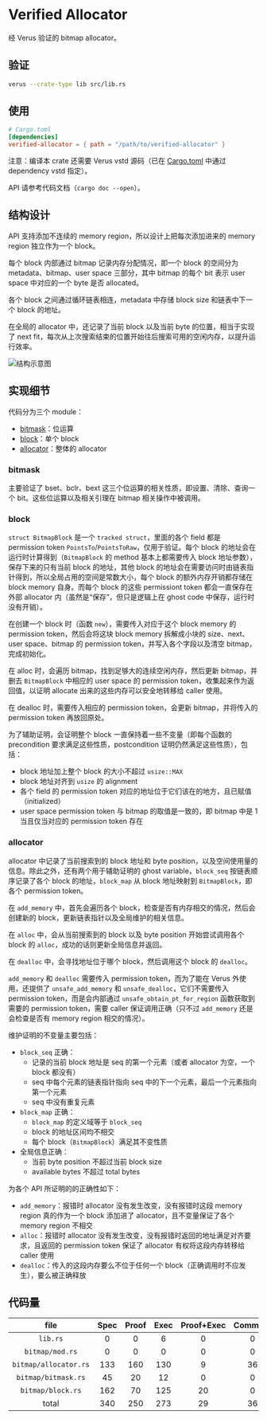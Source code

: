 # Verified Allocator

经 Verus 验证的 bitmap allocator。

## 验证

```sh
verus --crate-type lib src/lib.rs
```

## 使用

```toml
# Cargo.toml
[dependencies]
verified-allocator = { path = "/path/to/verified-allocator" }
```

注意：编译本 crate 还需要 Verus vstd 源码（已在 [Cargo.toml](./Cargo.toml) 中通过 dependency vstd 指定）。

API 请参考代码文档（`cargo doc --open`）。

## 结构设计

API 支持添加不连续的 memory region，所以设计上把每次添加进来的 memory region 独立作为一个 block。

每个 block 内部通过 bitmap 记录内存分配情况，即一个 block 的空间分为 metadata、bitmap、user space 三部分，其中 bitmap 的每个 bit 表示 user space 中对应的一个 byte 是否 allocated。

各个 block 之间通过循环链表相连，metadata 中存储 block size 和链表中下一个 block 的地址。

在全局的 allocator 中，还记录了当前 block 以及当前 byte 的位置，相当于实现了 next fit，每次从上次搜索结束的位置开始往后搜索可用的空闲内存，以提升运行效率。

![结构示意图](../../images/bitmap-allocator-structure.png)

## 实现细节

代码分为三个 module：

-   [bitmask](./src/bitmap/bitmask.rs)：位运算
-   [block](./src/bitmap/block.rs)：单个 block
-   [allocator](./src/bitmap/allocator.rs)：整体的 allocator

### bitmask

主要验证了 bset、bclr、bext 这三个位运算的相关性质，即设置、清除、查询一个 bit。这些位运算以及相关引理在 bitmap 相关操作中被调用。

### block

`struct BitmapBlock` 是一个 `tracked struct`，里面的各个 field 都是 permission token `PointsTo`/`PointsToRaw`，仅用于验证。每个 block 的地址会在运行时计算得到（`BitmapBlock` 的 method 基本上都需要传入 block 地址参数），保存下来的只有当前 block 的地址，其他 block 的地址会在需要访问时由链表指针得到，所以全局占用的空间是常数大小，每个 block 的额外内存开销都存储在 block memory 自身。而每个 block 的这些 permissiont token 都会一直保存在外部 allocator 内（虽然是“保存”，但只是逻辑上在 ghost code 中保存，运行时没有开销）。

在创建一个 block 时（函数 `new`），需要传入对应于这个 block memory 的 permission token，然后会将这块 block memory 拆解成小块的 size、next、user space、bitmap 的 permission token，并写入各个字段以及清空 bitmap，完成初始化。

在 alloc 时，会遍历 bitmap，找到足够大的连续空闲内存，然后更新 bitmap，并删去 `BitmapBlock` 中相应的 user space 的 permission token，收集起来作为返回值，以证明 allocate 出来的这些内存可以安全地转移给 caller 使用。

在 dealloc 时，需要传入相应的 permission token，会更新 bitmap，并将传入的 permission token 再放回原处。

为了辅助证明，会证明整个 block 一直保持着一些不变量（即每个函数的 precondition 要求满足这些性质，postcondition 证明仍然满足这些性质），包括：

-   block 地址加上整个 block 的大小不超过 `usize::MAX`
-   block 地址对齐到 `usize` 的 alignment
-   各个 field 的 permission token 对应的地址位于它们该在的地方，且已赋值（initialized）
-   user space permission token 与 bitmap 的取值是一致的，即 bitmap 中是 1 当且仅当对应的 permission token 存在

### allocator

allocator 中记录了当前搜索到的 block 地址和 byte position，以及空间使用量的信息。除此之外，还有两个用于辅助证明的 ghost variable，`block_seq` 按链表顺序记录了各个 block 的地址，`block_map` 从 block 地址映射到 `BitmapBlock`，即各个 permission token。

在 `add_memory` 中，首先会遍历各个 block，检查是否有内存相交的情况，然后会创建新的 block，更新链表指针以及全局维护的相关信息。

在 `alloc` 中，会从当前搜索到的 block 以及 byte position 开始尝试调用各个 block 的 `alloc`，成功的话则更新全局信息并返回。

在 `dealloc` 中，会寻找地址位于哪个 block，然后调用这个 block 的 `dealloc`。

`add_memory` 和 `dealloc` 需要传入 permission token，而为了能在 Verus 外使用，还提供了 `unsafe_add_memory` 和 `unsafe_dealloc`，它们不需要传入 permission token，而是会内部通过 `unsafe_obtain_pt_for_region` 函数获取到需要的 permission token，需要 caller 保证调用正确（只不过 `add_memory` 还是会检查是否有 memory region 相交的情况）。

维护证明的不变量主要包括：

-   `block_seq` 正确：
    -   记录的当前 block 地址是 seq 的第一个元素（或者 allocator 为空，一个 block 都没有）
    -   seq 中每个元素的链表指针指向 seq 中的下一个元素，最后一个元素指向第一个元素
    -   seq 中没有重复元素
-   `block_map` 正确：
    -   `block_map` 的定义域等于 `block_seq`
    -   block 的地址区间均不相交
    -   每个 block（`BitmapBlock`）满足其不变性质
-   全局信息正确：
    -   当前 byte position 不超过当前 block size
    -   available bytes 不超过 total bytes

为各个 API 所证明的的正确性如下：

-   `add_memory`：报错时 allocator 没有发生改变，没有报错时这段 memory region 真的作为一个 block 添加进了 allocator，且不变量保证了各个 memory region 不相交
-   `alloc`：报错时 allocator 没有发生改变，没有报错时返回的地址满足对齐要求，且返回的 permission token 保证了 allocator 有权将这段内存转移给 caller 使用
-   `dealloc`：传入的这段内存要么不位于任何一个 block（正确调用时不应发生），要么被正确释放

## 代码量

| file                  | Spec | Proof | Exec | Proof+Exec | Comment | Layout | unaccounted | Directives |
|:---------------------:|:----:|:-----:|:----:|:----------:|:-------:|:------:|:-----------:|:----------:|
| `lib.rs`              |    0 |     0 |    6 |          0 |       0 |      0 |          15 |          1 |
| `bitmap/mod.rs`       |    0 |     0 |    0 |          0 |       0 |      0 |           5 |          0 |
| `bitmap/allocator.rs` |  133 |   160 |  130 |          9 |      36 |      4 |          35 |          1 |
| `bitmap/bitmask.rs`   |   45 |    20 |   12 |          0 |       0 |      0 |          21 |          3 |
| `bitmap/block.rs`     |  162 |    70 |  125 |         20 |       0 |      0 |          37 |          0 |
| total                 |  340 |   250 |  273 |         29 |      36 |      4 |         113 |          5 |
